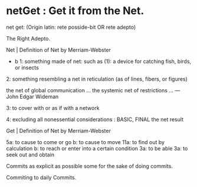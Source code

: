 # netGet : Get it from the Net.

net get: (Origin latin: rete posside-bit OR rete adepto)

The Right Adepto.


  Net | Definition of Net by Merriam-Webster
  
- b
 1: something made of net: such as
 (1): a device for catching fish, birds, or insects
 
 2: something resembling a net in reticulation (as of lines, fibers, or figures)
 
 the net of global communication
 … the systemic net of restrictions …
 — John Edgar Wideman
 
 
 3: to cover with or as if with a network
 
 4: excluding all nonessential considerations : BASIC, FINAL
 the net result
 
 Get | Definition of Net by Merriam-Webster
 
 5a: to cause to come or go
 b: to cause to move
 11a: to find out by calculation
 b: to reach or enter into a certain condition
 3a: to be able
 3a: to seek out and obtain


Commits as explicit as possible some for the sake of doing commits.

Commiting to daily Commits.
